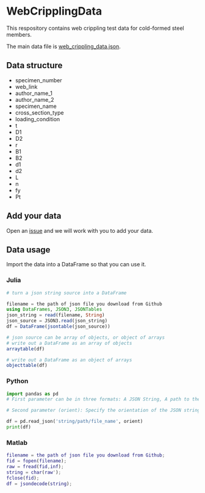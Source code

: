 # WebCripplingData

This respository contains web crippling test data for cold-formed steel members.

The main data file is [web_crippling_data.json](data/web_crippling_data.json).

## Data structure

* specimen_number
* web_link
* author_name_1
* author_name_2
* specimen_name
* cross_section_type
* loading_condition
* t
* D1
* D2
* r
* B1
* B2
* d1
* d2
* L
* n
* fy 
* Pt

## Add your data

Open an [issue](https://github.com/runtosolve/WebCripplingData/issues) and we will work with you to add your data.

## Data usage

Import the data into a DataFrame so that you can use it.

### **Julia**

```julia
# turn a json string source into a DataFrame

filename = the path of json file you download from Github
using DataFrames, JSON3, JSONTables
json_string = read(filename, String)
json_source = JSON3.read(json_string)
df = DataFrame(jsontable(json_source))

# json source can be array of objects, or object of arrays
# write out a DataFrame as an array of objects
arraytable(df)

# write out a DataFrame as an object of arrays
objecttable(df)
```

### **Python**

```python
import pandas as pd
# First parameter can be in three formats: A JSON String, A path to the JSON file, The JSON file's name

# Second parameter (orient): Specify the orientation of the JSON string

df = pd.read_json('string/path/file_name', orient) 
print(df)
```

### **Matlab**

``` matlab
filename = the path of json file you download from Github;
fid = fopen(filename);
raw = fread(fid,inf);
string = char(raw');
fclose(fid);
df = jsondecode(string);
```
